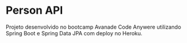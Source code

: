 # Person API
Projeto desenvolvido no bootcamp Avanade Code Anywere utilizando Spring Boot e Spring Data JPA com deploy no Heroku.

